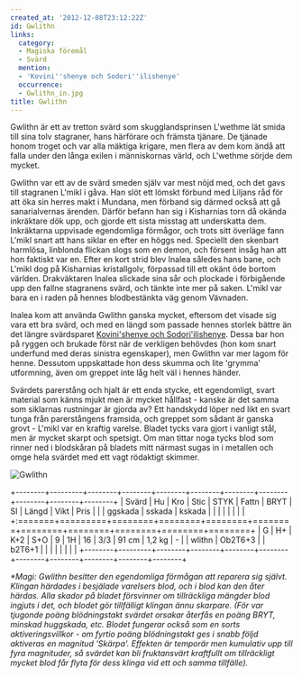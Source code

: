 ```yaml
---
created_at: '2012-12-08T23:12:22Z'
id: Gwlithn
links:
  category:
  - Magiska föremål
  - Svärd
  mention:
  - 'Kovini''shenye och Sodori''ilishenye'
  occurrence:
  - Gwlithn_in.jpg
title: Gwlithn
---
```


Gwlithn är ett av tretton svärd som skugglandsprinsen L'wethme lät smida till sina tolv stagraner,
hans härförare och främsta tjänare. De tjänade honom troget och var alla mäktiga krigare, men flera
av dem kom ändå att falla under den långa exilen i människornas värld, och L'wethme sörjde dem
mycket.

Gwlithn var ett av de svärd smeden själv var mest nöjd med, och det gavs till stagranen L'mikl i
gåva. Han slöt ett lömskt förbund med Liljans råd för att öka sin herres makt i Mundana, men förband
sig därmed också att gå sanarialvernas ärenden. Därför befann han sig i Kisharnias torn då okända
inkräktare dök upp, och gjorde ett sista misstag att underskatta dem. Inkräktarna uppvisade
egendomliga förmågor, och trots sitt överläge fann L'mikl snart att hans siklar en efter en höggs
ned. Speciellt den skenbart harmlösa, linblonda flickan slogs som en demon, och försent insåg han
att hon faktiskt var en. Efter en kort strid blev Inalea således hans bane, och L'mikl dog på
Kisharnias kristallgolv, förpassad till ett okänt öde bortom världen. Drakväktaren Inalea slickade
sina sår och plockade i förbigående upp den fallne stagranens svärd, och tänkte inte mer på saken.
L'mikl var bara en i raden på hennes blodbestänkta väg genom Vävnaden.

Inalea kom att använda Gwlithn ganska mycket, eftersom det visade sig vara ett bra svärd, och med en
längd som passade hennes storlek bättre än det längre svärdsparet [Kovini'shenye och
Sodori'ilishenye]. Dessa bar hon på ryggen och brukade först när de verkligen behövdes (hon kom
snart underfund med deras sinistra egenskaper), men Gwlithn var mer lagom för henne. Dessutom
uppskattade hon dess skumma och lite 'grymma' utformning, även om greppet inte låg helt väl i hennes
händer.

Svärdets parerstång och hjalt är ett enda stycke, ett egendomligt, svart material som känns mjukt
men är mycket hållfast - kanske är det samma som siklarnas rustningar är gjorda av? Ett handskydd
löper ned likt en svart tunga från parerstångens framsida, och greppet som sådant är ganska grovt -
L'mikl var en kraftig varelse. Bladet tycks vara gjort i vanligt stål, men är mycket skarpt och
spetsigt. Om man tittar noga tycks blod som rinner ned i blodskåran på bladets mitt närmast sugas in
i metallen och omge hela svärdet med ett vagt rödaktigt skimmer.

![Gwlithn]

+--------+---------+--------+--------+--------+--------+--------+--------+--------+--------+--------+
| Svärd  | Hu      | Kro    | Stic   | STYK   | Fattn  | BRYT   | SI     | Längd  | Vikt   | Pris   |
|        | ggskada | sskada | kskada |        |        |        |        |        |        |        |
+:=======+=========+========+========+========+========+========+========+========+========+========+
| G      | H+      | K+2    | S+O    | 9      | 1H     | 16     | 3/3    | 91 cm  | 1,2 kg | \-     |
| wlithn | Ob2T6+3 |        | b2T6+1 |        |        |        |        |        |        |        |
+--------+---------+--------+--------+--------+--------+--------+--------+--------+--------+--------+

*\*Magi: Gwlithn besitter den egendomliga förmågan att reparera sig självt. Klingan härdades i
besjälade varelsers blod, och i blod kan den åter härdas. Alla skador på bladet försvinner om
tillräckliga mängder blod ingjuts i det, och blodet gör tillfälligt klingan ännu skarpare. (För var
tjugonde poäng blödningstakt svärdet orsakar återfås en poäng BRYT, minskad huggskada, etc. Blodet
fungerar också som en sorts aktiveringsvillkor - om fyrtio poäng blödningstakt ges i snabb följd
aktiveras en magnitud 'Skärpa'. Effekten är temporär men kumulativ upp till fyra magnituder, så
svärdet kan bli fruktansvärt kraftfullt om tillräckligt mycket blod får flyta för dess klinga vid
ett och samma tillfälle).*

  [Kovini'shenye och Sodori'ilishenye]: Kovinishenye_och_Sodoriilishenye
  [Gwlithn]: Gwlithn_in.jpg "Gwlithn"